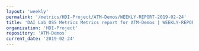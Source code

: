 ```yaml
---
layout: 'weekly'
permalink: '/metrics/HDI-Project/ATM-Demos/WEEKLY-REPORT-2019-02-24'
title: 'DAI Lab OSS Metrics Metrics report for ATM-Demos | WEEKLY-REPORT-2019-02-24'
organization: 'HDI-Project'
repository: 'ATM-Demos'
current_date: '2019-02-24'
---
```


